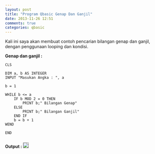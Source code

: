 ```yaml
---
layout: post
title: "Program Qbasic Genap Dan Ganjil"
date: 2013-11-26 12:51
comments: true
categories: qbasic
---
```


Kali ini saya akan membuat contoh pencarian bilangan genap dan ganjil, dengan penggunaan looping dan kondisi.

<!-- more -->

<b>Genap dan ganjil : </b>
```vbnet
CLS

DIM a, b AS INTEGER
INPUT "Masukan Angka : ", a

b = 1

WHILE b <= a
	IF b MOD 2 = 0 THEN
		PRINT b;" Bilangan Genap"
	ELSE
		PRINT b;" Bilangan Ganjil"
	END IF
	b = b + 1
WEND

END

```
<b>Output :</b>
<img src="{{root_url}}/images/blog/qbasic/qbasic-output7.png" style="border:1px solid grey;margin-top:0.8em">
